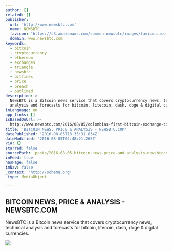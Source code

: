 ```yaml
---
author: []
related: []
publisher:
  url: 'http://www.newsbtc.com'
  name: NEWSBTC
  favicon: 'https://s3.amazonaws.com/common-newsbtc/images/favicon.ico'
  domain: www.newsbtc.com
keywords:
  - bitcoin
  - cryptocurrency
  - ethereum
  - exchanges
  - triangle
  - newsbtc
  - bitfinex
  - price
  - breach
  - outlined
description: >-
  NewsBTC is a Bitcoin news service that covers cryptocurrency news, technical
  analysis and forecasts for bitcoin, litecoin, dash, doge & digital currencies.
inLanguage: en
app_links: []
isBasedOnUrl: >-
  http://www.newsbtc.com/2016/08/05/colombias-first-bitcoin-exchange-colbitex-forced-close-shop/
title: 'BITCOIN NEWS, PRICE & ANALYSIS - NEWSBTC.COM'
datePublished: '2016-08-05T13:35:31.834Z'
dateModified: '2016-08-05T04:48:21.265Z'
via: {}
starred: false
sourcePath: _posts/2016-08-05-bitcoin-news-price-and-analysis-newsbtccom.md
inFeed: true
hasPage: false
inNav: false
_context: 'http://schema.org'
_type: MediaObject

---
```

<article style=""><h1>BITCOIN NEWS, PRICE &amp; ANALYSIS - NEWSBTC.COM</h1><p>NewsBTC is a Bitcoin news service that covers cryptocurrency news, technical analysis and forecasts for bitcoin, litecoin, dash, doge &amp; digital currencies.</p><img src="http://s3.amazonaws.com/main-newsbtc-images/2016/01/20120114/NEWSBTC-Logo-Left-Var1-1.2-By-Mohsin-20-Dec-2016-01-01-01.png" /></article>